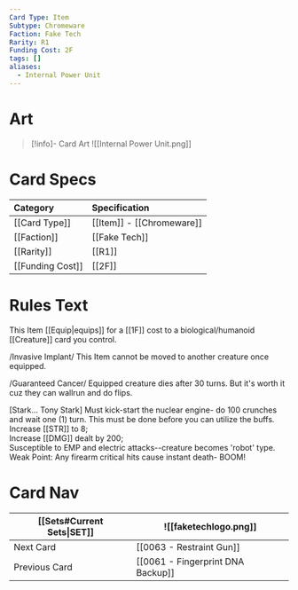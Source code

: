 ```yaml
---
Card Type: Item
Subtype: Chromeware
Faction: Fake Tech
Rarity: R1
Funding Cost: 2F
tags: []
aliases:
  - Internal Power Unit
---
```

# Art

> [!info]- Card Art
> ![[Internal Power Unit.png]]

# Card Specs

| Category | Specification| 
| :--- | :--- |
| [[Card Type]] | [[Item]] - [[Chromeware]] |  
| [[Faction]] | [[Fake Tech]] |  
| [[Rarity]] | [[R1]] |  
| [[Funding Cost]] | [[2F]] |  

# Rules Text 

This Item [[Equip|equips]] for a [[1F]] cost to a biological/humanoid [[Creature]] card you control.  

/Invasive Implant/ This Item cannot be moved to another creature once equipped.  
    
/Guaranteed Cancer/ Equipped creature dies after 30 turns.
But it's worth it cuz they can wallrun and do flips.  

[Stark... Tony Stark] Must kick-start the nuclear engine- do 100 crunches and wait one (1) turn. This must be done before you can utilize the buffs.
Increase [[STR]] to 8;  
Increase [[DMG]] dealt by 200;  
Susceptible to EMP and electric attacks--creature becomes 'robot' type.
Weak Point: Any firearm critical hits cause instant death- BOOM!  

# Card Nav

| [[Sets#Current Sets\|SET]]           | ![[faketechlogo.png]]          |
| ------------- | ------------------------------ |
| Next Card     | [[0063 - Restraint Gun]] |
| Previous Card | [[0061 - Fingerprint DNA Backup]]         |


